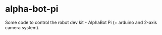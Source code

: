 # alpha-bot-pi
Some code to control the robot dev kit - AlphaBot Pi (+ arduino and 2-axis camera system).
